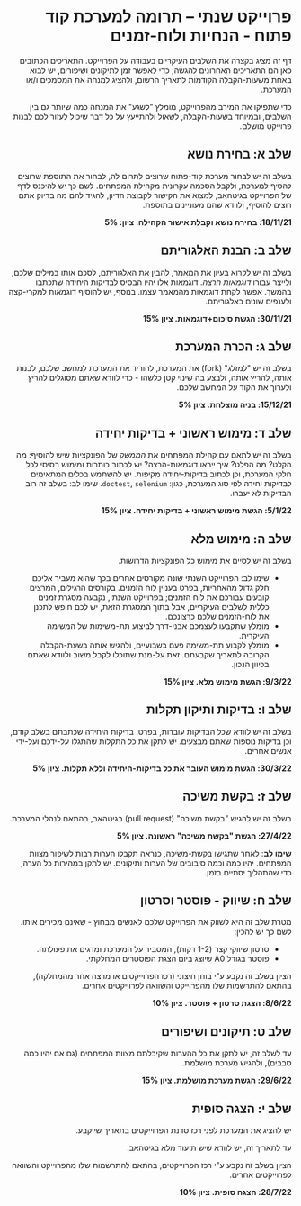<div dir='rtl' lang='he'>

# פרוייקט שנתי – תרומה למערכת קוד פתוח - הנחיות ולוח-זמנים

דף זה מציג בקצרה את השלבים העיקריים בעבודה על הפרוייקט. התאריכים הכתובים כאן הם התאריכים האחרונים להגשה; כדי לאפשר זמן לתיקונים ושיפורים, יש לבוא באחת משעות-הקבלה הקודמות לתאריך הרשום, ולהציג למנחה את המסמכים ו/או המערכת.

כדי שתפיקו את המירב מהפרוייקט, מומלץ "לשגע" את המנחה כמה שיותר גם בין השלבים, ובמיוחד בשעות-הקבלה, לשאול ולהתייעץ על כל דבר שיכול לעזור לכם לבנות פרוייקט מושלם. 


## שלב א: בחירת נושא
בשלב זה יש לבחור מערכת קוד-פתוח שרוצים לתרום לה, 
 לבחור את התוספת שרוצים להסיף למערכת,
ולקבל הסכמה עקרונית מקהילת המפתחים.
לשם כך יש להיכנס לדף של הפרוייקט בגיטהאב, למצוא את הקישור לקבוצת הדיון,
להגיד להם מה בדיוק אתם רוצים להוסיף, ולוודא שהם מעוניינים בתוספת.

**18/11/21: בחירת נושא וקבלת אישור הקהילה. ציון: 5%**


## שלב ב: הבנת האלגוריתם
בשלב זה יש לקרוא בעיון את המאמר, להבין את האלגוריתם, לסכם אותו במילים שלכם,
ולייצר עבורו
*דוגמאות הרצה*.
דוגמאות אלו יהיו הבסיס לבדיקות היחידה שתכתבו בהמשך.
אפשר לקחת דוגמאות מהמאמר עצמו. בנוסף, יש להוסיף דוגמאות למקרי-קצה
ולענפים שונים באלגוריתם.

**30/11/21: הגשת סיכום+דוגמאות. ציון 15%**


## שלב ג: הכרת המערכת
בשלב זה יש "למזלג" (fork) 
את המערכת, להוריד את המערכת למחשב שלכם, לבנות אותה, להריץ אותה,
ולבצע בה שינוי קטן כלשהו - כדי לוודא שאתם מסוגלים להריץ ולערוך את הקוד על המחשב שלכם.

**15/12/21: בניה מוצלחת. ציון 5%**


## שלב ד: מימוש ראשוני + בדיקות יחידה
בשלב זה 
יש לתאם עם קהילת המפתחים את *הממשק* של הפונקציות שיש להוסיף:
מה הקלט? מה הפלט? איך ייראו דוגמאות-הרצה?
 יש לכתוב כותרות ומימוש בסיסי לכל חלקי המערכת, 
וכן לכתוב בדיקות-יחידה מקיפות.
יש להשתמש בכלים המתאימים לבדיקות יחידה לפי סוג המערכת, כגון:
`doctest`, `selenium`.
שימו לב: בשלב זה רוב הבדיקות לא יעברו. 

**5/1/22: הגשת מימוש ראשוני + בדיקות יחידה. ציון 15%**


## שלב ה: מימוש מלא
בשלב זה יש לסיים את מימוש כל הפונקציות הדרושות.

* שימו לב: הפרוייקט השנתי שונה מקורסים אחרים בכך שהוא מעביר אליכם חלק גדול מהאחריות, בפרט בעניין לוח הזמנים. בקורסים הרגילים, המרצים קובעים עבורכם את לוח הזמנים; בפרוייקט השנתי, נקבעה מסגרת זמנים כללית לשלבים העיקריים, אבל בתוך המסגרת הזאת, יש לכם חופש לתכנן את לוח-הזמנים שלכם כרצונכם. 
* מומלץ שתקבעו לעצמכם אבני-דרך לביצוע תת-משימות של המשימה העיקרית.
* מומלץ לקבוע תת-משימה פעם בשבועיים, ולהגיש אותה בשעת-הקבלה הקרובה לתאריך שקבעתם. זאת על-מנת שתוכלו לקבל משוב ולוודא שאתם בכיוון הנכון.

**9/3/22: הגשת מימוש מלא. ציון 15%**


## שלב ו: בדיקות ותיקון תקלות
בשלב זה יש לוודא שכל הבדיקות עוברות, בפרט: בדיקות היחידה שכתבתם בשלב קודם,
וכן בדיקות נוספות שאתם מבצעים.
יש לתקן את כל התקלות שהתגלו על-ידכם ועל-ידי אנשים אחרים.

**30/3/22: הגשת מימוש העובר את כל בדיקות-היחידה וללא תקלות. ציון 5%**


## שלב ז: בקשת משיכה
בשלב זה יש להגיש 
"בקשת משיכה"
(pull request) 
בגיטהאב, בהתאם לנהלי המערכת.

**27/4/22: הגשת "בקשת משיכה" ראשונה. ציון 5%**

**שימו לב**:
לאחר שתגישו בקשת-משיכה, כנראה תקבלו הערות רבות לשיפור מצוות המפתחים.
יהיו כמה וכמה סיבובים של הערות ותיקונים. יש לתקן במהירות כל הערה,
כדי שהתהליך יסתיים בזמן.


## שלב ח: שיווק - פוסטר וסרטון

מטרת שלב זה היא לשווק את הפרוייקט שלכם לאנשים מבחוץ - שאינם מכירים אותו.
לשם כך יש להכין:

* סרטון שיווקי קצר (1-2 דקות), המסביר על המערכת ומדגים את פעולתה.
* פוסטר בגודל A0 שיוצג ביום הצגת הפוסטרים המחלקתי.

הציון בשלב זה נקבע ע"י בוחן חיצוני (רכז הפרוייקטים או מרצה אחר מהמחלקה),
בהתאם להתרשמות שלו מהפרוייקט והשוואה לפרוייקטים אחרים.

**8/6/22: הצגת סרטון + פוסטר. ציון 10%**


## שלב ט: תיקונים ושיפורים
עד לשלב זה, יש לתקן את כל ההערות שקיבלתם מצוות המפתחים
(גם אם יהיו כמה סבבים),
ולהגיש מערכת מושלמת.

**29/6/22: הגשת מערכת מושלמת. ציון 15%**



## שלב י: הצגה סופית

יש להציג את המערכת לפני רכז סדנת הפרוייקטים בתאריך שייקבע.

עד לתאריך זה, יש לוודא שיש תיעוד מלא בגיטהאב.

הציון בשלב זה נקבע ע"י רכז הפרוייקטים,
בהתאם להתרשמות שלו מהפרוייקט והשוואה לפרוייקטים אחרים.

**28/7/22: הצגה סופית. ציון 10%**


</div>